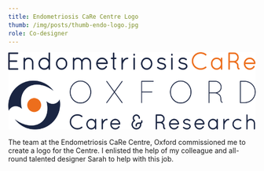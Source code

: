 ```yaml
---
title: Endometriosis CaRe Centre Logo
thumb: /img/posts/thumb-endo-logo.jpg
role: Co-designer
---
```

![Logo design: Endometriosis CaRe Centre - Oxford](/img/posts/endo-logo.svg)

The team at the Endometriosis CaRe Centre, Oxford commissioned me to create a logo for the Centre.
I enlisted the help of my colleague and all-round talented designer Sarah to help with this job.

